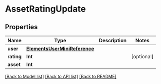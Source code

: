 # AssetRatingUpdate

## Properties

Name | Type | Description | Notes
------------ | ------------- | ------------- | -------------
**user** | [**ElementsUserMiniReference**](ElementsUserMiniReference.md) |  | 
**rating** | **Int** |  | [optional] 
**asset** | **Int** |  | 

[[Back to Model list]](../README.md#documentation-for-models) [[Back to API list]](../README.md#documentation-for-api-endpoints) [[Back to README]](../README.md)



